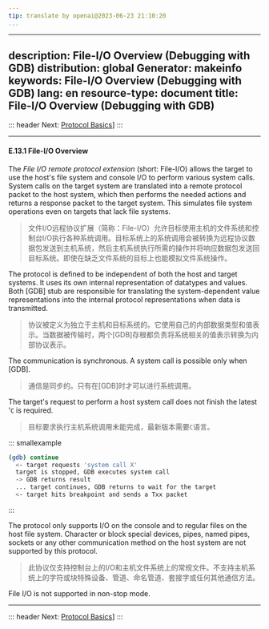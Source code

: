 ```yaml
---
tip: translate by openai@2023-06-23 21:10:20
...
```

---
description: File-I/O Overview (Debugging with GDB)
distribution: global
Generator: makeinfo
keywords: File-I/O Overview (Debugging with GDB)
lang: en
resource-type: document
title: File-I/O Overview (Debugging with GDB)
---
::: header
Next: [Protocol Basics](Protocol-Basics.html#Protocol-Basics)]
:::

---

#### E.13.1 File-I/O Overview


The *File I/O remote protocol extension* (short: File-I/O) allows the target to use the host's file system and console I/O to perform various system calls. System calls on the target system are translated into a remote protocol packet to the host system, which then performs the needed actions and returns a response packet to the target system. This simulates file system operations even on targets that lack file systems.

> 文件I/O远程协议扩展（简称：File-I/O）允许目标使用主机的文件系统和控制台I/O执行各种系统调用。目标系统上的系统调用会被转换为远程协议数据包发送到主机系统，然后主机系统执行所需的操作并将响应数据包发送回目标系统。即使在缺乏文件系统的目标上也能模拟文件系统操作。


The protocol is defined to be independent of both the host and target systems. It uses its own internal representation of datatypes and values. Both [GDB] stub are responsible for translating the system-dependent value representations into the internal protocol representations when data is transmitted.

> 协议被定义为独立于主机和目标系统的。它使用自己的内部数据类型和值表示。当数据被传输时，两个[GDB]存根都负责将系统相关的值表示转换为内部协议表示。


The communication is synchronous. A system call is possible only when [GDB].

> 通信是同步的。只有在[GDB]时才可以进行系统调用。


The target's request to perform a host system call does not finish the latest '`C` is required.

> 目标要求执行主机系统调用未能完成，最新版本需要`C`语言。

::: smallexample

```bash
(gdb) continue
  <- target requests 'system call X'
  target is stopped, GDB executes system call
  -> GDB returns result
  ... target continues, GDB returns to wait for the target
  <- target hits breakpoint and sends a Txx packet
```

:::


The protocol only supports I/O on the console and to regular files on the host file system. Character or block special devices, pipes, named pipes, sockets or any other communication method on the host system are not supported by this protocol.

> 此协议仅支持控制台上的I/O和主机文件系统上的常规文件。不支持主机系统上的字符或块特殊设备、管道、命名管道、套接字或任何其他通信方法。

File I/O is not supported in non-stop mode.

---

::: header
Next: [Protocol Basics](Protocol-Basics.html#Protocol-Basics)]
:::
